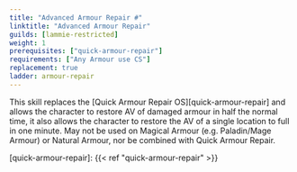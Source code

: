 ```yaml
---
title: "Advanced Armour Repair #"
linktitle: "Advanced Armour Repair"
guilds: [lammie-restricted]
weight: 1
prerequisites: ["quick-armour-repair"]
requirements: ["Any Armour use CS"]
replacement: true
ladder: armour-repair
---
```

This skill replaces the [Quick Armour Repair OS][quick-armour-repair] and allows the character to restore AV of damaged armour in half the normal time, it also allows the character to restore the AV of a single location to full in one minute. May not be used on Magical Armour (e.g. Paladin/Mage Armour) or Natural Armour, nor be combined with Quick Armour Repair.

[quick-armour-repair]: {{< ref "quick-armour-repair" >}}